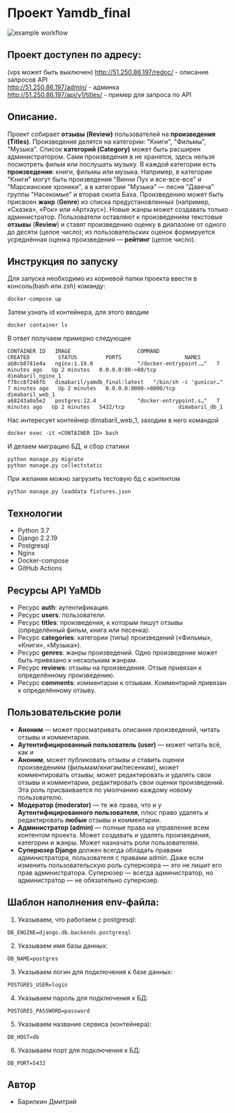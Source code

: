 # Проект Yamdb_final
![example workflow](https://github.com/dimabaril/yamdb_final/actions/workflows/yamdb_workflow.yml/badge.svg)
## Проект доступен по адресу:
(vps может быть выключен)
http://51.250.86.197/redoc/ - описание запросов API  
http://51.250.86.197/admin/ - админка  
http://51.250.86.197/api/v1/titles/ - пример для запроса по API  
## Описание.
Проект собирает **отзывы (Review)** пользователей на **произведения (Titles)**. Произведения делятся на категории: "Книги", "Фильмы", "Музыка". Список **категорий (Category)** может быть расширен администратором.
Сами произведения в не хранятся, здесь нельзя посмотреть фильм или послушать музыку.
В каждой категории есть **произведения**: книги, фильмы или музыка. Например, в категории "Книги" могут быть произведения "Винни Пух и все-все-все" и "Марсианские хроники", а в категории "Музыка" — песня "Давеча" группы "Насекомые" и вторая сюита Баха.
Произведению может быть присвоен **жанр** (**Genre**) из списка предустановленных (например, «Сказка», «Рок» или «Артхаус»). Новые жанры может создавать только администратор.
Пользователи оставляют к произведениям текстовые **отзывы** (**Review**) и ставят произведению оценку в диапазоне от одного до десяти (целое число); из пользовательских оценок формируется усреднённая оценка произведения — **рейтинг** (целое число).
## Инструкция по запуску
Для запуска необходимо из корневой папки проекта ввести в консоль(bash или zsh) команду:
```
docker-compose up
```
Затем узнать id контейнера, для этого вводим
```
docker container ls
```
В ответ получаем примерно следующее
```
CONTAINER ID   IMAGE                     COMMAND                  CREATED         STATUS         PORTS                    NAMES
ab8cb8741e4a   nginx:1.19.0              "/docker-entrypoint.…"   7 minutes ago   Up 2 minutes   0.0.0.0:80->80/tcp       dimabaril_nginx_1
f78cc8f246fb   dimabaril/yamdb_final:latest   "/bin/sh -c 'gunicor…"   7 minutes ago   Up 2 minutes   0.0.0.0:8000->8000/tcp   dimabaril_web_1
a68243a0a5e2   postgres:12.4             "docker-entrypoint.s…"   7 minutes ago   Up 2 minutes   5432/tcp                 dimabaril_db_1
```
Нас интересует контейнер dimabaril_web_1, заходим в него командой
```
docker exec -it <CONTAINER ID> bash
```
И делаем миграцию БД, и сбор статики
```
python manage.py migrate
python manage.py collectstatic
```
При желании можно загрузить тестовую бд с контентом
```
python manage.py loaddata fixtures.json
```
## Технологии
- Python 3.7
- Django 2.2.19
- Postgresql
- Nginx
- Docker-compose
- GitHub Actions
## Ресурсы API YaMDb
- Ресурс **auth**: аутентификация.
- Ресурс **users**: пользователи.
- Ресурс **titles**: произведения, к которым пишут отзывы (определённый фильм, книга или песенка).
- Ресурс **categories**: категории (типы) произведений («Фильмы», «Книги», «Музыка»).
- Ресурс **genres**: жанры произведений. Одно произведение может быть привязано к нескольким жанрам.
- Ресурс **reviews**: отзывы на произведения. Отзыв привязан к определённому произведению.
- Ресурс **comments**: комментарии к отзывам. Комментарий привязан к определённому отзыву.
## Пользовательские роли
- **Аноним** — может просматривать описания произведений, читать отзывы и комментарии.
- **Аутентифицированный пользователь (user)** — может читать всё, как и
- **Аноним**, может публиковать отзывы и ставить оценки произведениям (фильмам/книгам/песенкам), может комментировать отзывы; может редактировать и удалять свои отзывы и комментарии, редактировать свои оценки произведений. Эта роль присваивается по умолчанию каждому новому пользователю.
- **Модератор (moderator)** — те же права, что и у **Аутентифицированного пользователя**, плюс право удалять и редактировать **любые** отзывы и комментарии.
- **Администратор (admin)** — полные права на управление всем контентом проекта. Может создавать и удалять произведения, категории и жанры. Может назначать роли пользователям.
- **Суперюзер Django** должен всегда обладать правами администратора, пользователя с правами admin. Даже если изменить пользовательскую роль суперюзера — это не лишит его прав администратора. Суперюзер — всегда администратор, но администратор — не обязательно суперюзер.
## Шаблон наполнения env-файла:
1. Указываем, что работаем с postgresql:
```
DB_ENGINE=django.db.backends.postgresql
```
2. Указываем имя базы данных:
```
DB_NAME=postgres
```
3. Указываем логин для подключения к базе данных:
```
POSTGRES_USER=login
```
4. Указываем пароль для подключения к БД:
```
POSTGRES_PASSWORD=password
```
5. Указываем название сервиса (контейнера):
```
DB_HOST=db
```
6. Указываем порт для подключения к БД:
```
DB_PORT=5432
```
## Автор
- Барилкин Дмитрий

